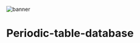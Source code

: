 ![banner](https://github.com/z-bj/Periodic-table-database/blob/master/Banner-Periodic-Table-Database.jpg)


# Periodic-table-database
